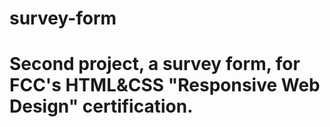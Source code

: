 # survey-form

<h1> Second project, a survey form, for FCC's HTML&CSS "Responsive Web Design" certification. </h1>
